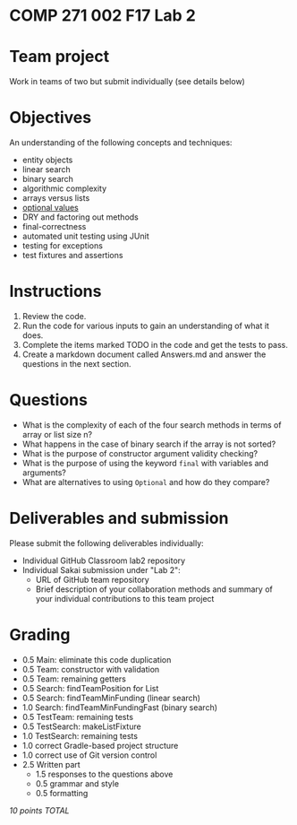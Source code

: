 # COMP 271 002 F17 Lab 2

# Team project

Work in teams of two but submit individually (see details below)

# Objectives

An understanding of the following concepts and techniques:

- entity objects
- linear search
- binary search
- algorithmic complexity
- arrays versus lists
- [optional values](https://docs.oracle.com/javase/8/docs/api/java/util/Optional.html)
- DRY and factoring out methods
- final-correctness
- automated unit testing using JUnit
- testing for exceptions
- test fixtures and assertions

# Instructions

1. Review the code.
2. Run the code for various inputs to gain an understanding of what it does.
3. Complete the items marked TODO in the code and get the tests to pass.
4. Create a markdown document called Answers.md and answer the questions in the next section.

# Questions

- What is the complexity of each of the four search methods in terms of array or list size n?
- What happens in the case of binary search if the array is not sorted?
- What is the purpose of constructor argument validity checking?
- What is the purpose of using the keyword `final` with variables and arguments?
- What are alternatives to using `Optional` and how do they compare?

# Deliverables and submission

Please submit the following deliverables individually:

- Individual GitHub Classroom lab2 repository 
- Individual Sakai submission under "Lab 2":
  - URL of GitHub team repository
  - Brief description of your collaboration methods and summary of your 
    individual contributions to this team project

# Grading

- 0.5 Main: eliminate this code duplication
- 0.5 Team: constructor with validation
- 0.5 Team: remaining getters
- 0.5 Search: findTeamPosition for List
- 0.5 Search: findTeamMinFunding (linear search)
- 1.0 Search: findTeamMinFundingFast (binary search)
- 0.5 TestTeam: remaining tests
- 0.5 TestSearch: makeListFixture
- 1.0 TestSearch: remaining tests
- 1.0 correct Gradle-based project structure
- 1.0 correct use of Git version control
- 2.5 Written part
  - 1.5 responses to the questions above
  - 0.5 grammar and style
  - 0.5 formatting

*10 points TOTAL*